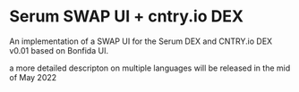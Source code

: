 # Serum SWAP UI + cntry.io DEX

An implementation of a SWAP UI for the Serum DEX and CNTRY.io DEX v0.01 based on Bonfida UI.

a more detailed descripton on multiple languages will be released in the mid of May 2022
